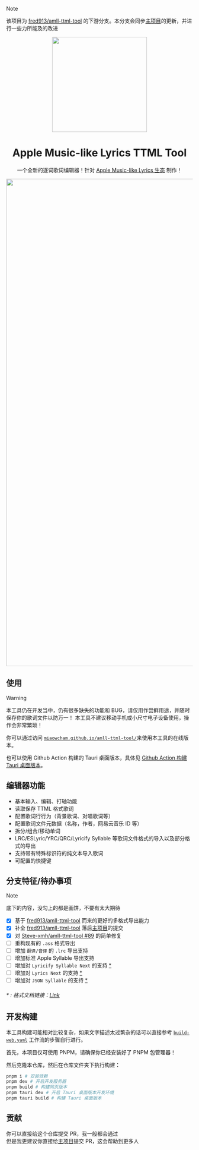 > [!note] 
> 该项目为 [fred913/amll-ttml-tool](https://github.com/fred913/amll-ttml-tool) 的下游分支。本分支会同步[主项目](https://github.com/steve-xmh/amll-ttml-tool)的更新，并进行一些力所能及的改进

<div align=center>

<img src="./public/logo.svg" align="center" width="256">

# Apple Music-like Lyrics TTML Tool

一个全新的逐词歌词编辑器！针对 [Apple Music-like Lyrics 生态](https://github.com/Steve-xmh/applemusic-like-lyrics) 制作！

<img width="1312" alt="image" src="https://github.com/user-attachments/assets/4db81b29-df0c-4f6e-819a-3b956b28247c">

</div>

## 使用

> [!WARNING]
> 本工具仍在开发当中，仍有很多缺失的功能和 BUG，请仅用作尝鲜用途，并随时保存你的歌词文件以防万一！
> 本工具不建议移动手机或小尺寸电子设备使用，操作会非常繁琐！

你可以通过访问 [`miaowcham.github.io/amll-ttml-tool/`](miaowcham.github.io/amll-ttml-tool/)来使用本工具的在线版本。

也可以使用 Github Action 构建的 Tauri 桌面版本，具体见 [Github Action 构建 Tauri 桌面版本](https://github.com/MiaowCham/amll-ttml-tool/actions/workflows/build-test.yaml)。

## 编辑器功能

- 基本输入、编辑、打轴功能
- 读取保存 TTML 格式歌词
- 配置歌词行行为（背景歌词、对唱歌词等）
- 配置歌词文件元数据（名称，作者，网易云音乐 ID 等）
- 拆分/组合/移动单词
- LRC/ESLyric/YRC/QRC/Lyricify Syllable 等歌词文件格式的导入以及部分格式的导出
- 支持带有特殊标识符的纯文本导入歌词
- 可配置的快捷键

## 分支特征/待办事项

> [!note]  
> 底下的内容，没勾上的都是画饼，不要有太大期待

- [x] 基于 [fred913/amll-ttml-tool](https://github.com/fred913/amll-ttml-tool) 而来的更好的多格式导出能力
- [x] 补全 [fred913/amll-ttml-tool](https://github.com/fred913/amll-ttml-tool) 落后[主项目](https://github.com/steve-xmh/amll-ttml-tool)的提交
- [x] 对 [Steve-xmh/amll-ttml-tool #89](https://github.com/Steve-xmh/amll-ttml-tool/issues/89) 的简单修复
- [ ] 重构现有的 `.ass` 格式导出
- [ ] 增加 `翻译/音译` 的 `.lrc` 导出支持
- [ ] 增加标准 Apple Syllable 导出支持
- [ ] 增加对 `Lyricify Syllable Next` 的支持 [*](#--格式文档链接link)
- [ ] 增加对 `Lyrics Next` 的支持 [*](#--格式文档链接link)
- [ ] 增加对 `JSON Syllable` 的支持 [*](#--格式文档链接link)

###### * : 格式文档链接：[Link](https://github.com/MiaowCham/Repository_for_MiaowCham/tree/main/docs)

## 开发构建

本工具构建可能相对比较复杂，如果文字描述太过繁杂的话可以直接参考 [`build-web.yaml`](.github/workflows/build-web.yaml) 工作流的步骤自行进行。

首先，本项目仅可使用 PNPM，请确保你已经安装好了 PNPM 包管理器！

然后克隆本仓库，然后在仓库文件夹下执行构建：

```bash
pnpm i # 安装依赖
pnpm dev # 开启开发服务器
pnpm build # 构建网页版本
pnpm tauri dev # 开启 Tauri 桌面版本开发环境
pnpm tauri build # 构建 Tauri 桌面版本
```

## 贡献

你可以直接给这个仓库提交 PR，我一般都会通过  
但是我更建议你直接给[主项目](https://github.com/steve-xmh/amll-ttml-tool)提交 PR，这会帮助到更多人
